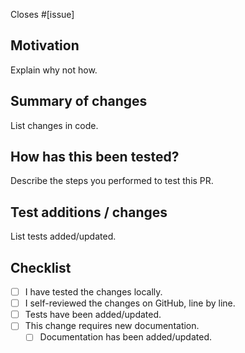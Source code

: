 Closes #[issue]

## Motivation

Explain why not how.

## Summary of changes

List changes in code.

## How has this been tested?

Describe the steps you performed to test this PR.

## Test additions / changes

List tests added/updated.

## Checklist
- [ ] I have tested the changes locally.
- [ ] I self-reviewed the changes on GitHub, line by line.
- [ ] Tests have been added/updated.
- [ ] This change requires new documentation.
  - [ ] Documentation has been added/updated.

